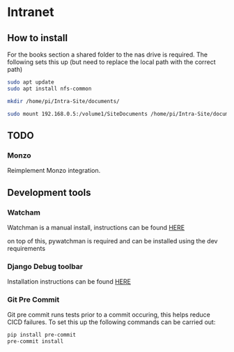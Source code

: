 # Intranet

## How to install

For the books section a shared folder to the nas drive is required. The following sets this up (but need to replace
the local path with the correct path)

```bash
sudo apt update
sudo apt install nfs-common

mkdir /home/pi/Intra-Site/documents/

sudo mount 192.168.0.5:/volume1/SiteDocuments /home/pi/Intra-Site/documents/
```

## TODO

### Monzo
Reimplement Monzo integration.

## Development tools

### Watcham

Watchman is a manual install, instructions can be found [HERE](https://facebook.github.io/watchman/docs/install.html)

on top of this, pywatchman is required and can be installed using the dev requirements

### Django Debug toolbar

Installation instructions can be found [HERE](https://django-debug-toolbar.readthedocs.io/en/latest/installation.html)

### Git Pre Commit

Git pre commit runs tests prior to a commit occuring, this helps reduce CICD failures. To set this up
the following commands can be carried out:

```bash
pip install pre-commit
pre-commit install
```
